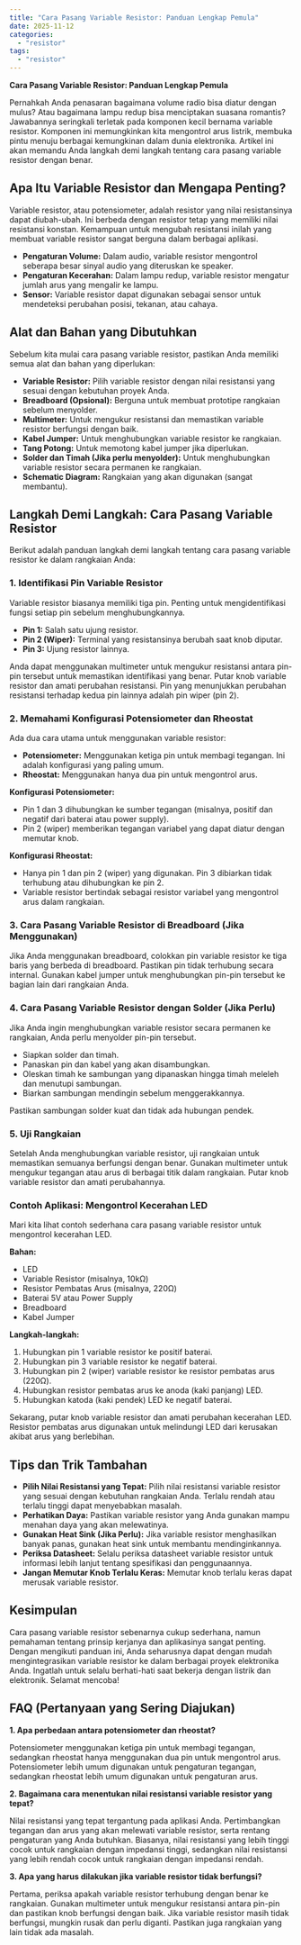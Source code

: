 ```yaml
---
title: "Cara Pasang Variable Resistor: Panduan Lengkap Pemula"
date: 2025-11-12
categories: 
  - "resistor"
tags: 
  - "resistor"
---
```


**Cara Pasang Variable Resistor: Panduan Lengkap Pemula**

Pernahkah Anda penasaran bagaimana volume radio bisa diatur dengan mulus? Atau bagaimana lampu redup bisa menciptakan suasana romantis? Jawabannya seringkali terletak pada komponen kecil bernama variable resistor. Komponen ini memungkinkan kita mengontrol arus listrik, membuka pintu menuju berbagai kemungkinan dalam dunia elektronika. Artikel ini akan memandu Anda langkah demi langkah tentang cara pasang variable resistor dengan benar.

## Apa Itu Variable Resistor dan Mengapa Penting?

Variable resistor, atau potensiometer, adalah resistor yang nilai resistansinya dapat diubah-ubah. Ini berbeda dengan resistor tetap yang memiliki nilai resistansi konstan. Kemampuan untuk mengubah resistansi inilah yang membuat variable resistor sangat berguna dalam berbagai aplikasi.

- **Pengaturan Volume:** Dalam audio, variable resistor mengontrol seberapa besar sinyal audio yang diteruskan ke speaker.
- **Pengaturan Kecerahan:** Dalam lampu redup, variable resistor mengatur jumlah arus yang mengalir ke lampu.
- **Sensor:** Variable resistor dapat digunakan sebagai sensor untuk mendeteksi perubahan posisi, tekanan, atau cahaya.

## Alat dan Bahan yang Dibutuhkan

Sebelum kita mulai cara pasang variable resistor, pastikan Anda memiliki semua alat dan bahan yang diperlukan:

- **Variable Resistor:** Pilih variable resistor dengan nilai resistansi yang sesuai dengan kebutuhan proyek Anda.
- **Breadboard (Opsional):** Berguna untuk membuat prototipe rangkaian sebelum menyolder.
- **Multimeter:** Untuk mengukur resistansi dan memastikan variable resistor berfungsi dengan baik.
- **Kabel Jumper:** Untuk menghubungkan variable resistor ke rangkaian.
- **Tang Potong:** Untuk memotong kabel jumper jika diperlukan.
- **Solder dan Timah (Jika perlu menyolder):** Untuk menghubungkan variable resistor secara permanen ke rangkaian.
- **Schematic Diagram:** Rangkaian yang akan digunakan (sangat membantu).

## Langkah Demi Langkah: Cara Pasang Variable Resistor

Berikut adalah panduan langkah demi langkah tentang cara pasang variable resistor ke dalam rangkaian Anda:

### 1\. Identifikasi Pin Variable Resistor

Variable resistor biasanya memiliki tiga pin. Penting untuk mengidentifikasi fungsi setiap pin sebelum menghubungkannya.

- **Pin 1:** Salah satu ujung resistor.
- **Pin 2 (Wiper):** Terminal yang resistansinya berubah saat knob diputar.
- **Pin 3:** Ujung resistor lainnya.

Anda dapat menggunakan multimeter untuk mengukur resistansi antara pin-pin tersebut untuk memastikan identifikasi yang benar. Putar knob variable resistor dan amati perubahan resistansi. Pin yang menunjukkan perubahan resistansi terhadap kedua pin lainnya adalah pin wiper (pin 2).

### 2\. Memahami Konfigurasi Potensiometer dan Rheostat

Ada dua cara utama untuk menggunakan variable resistor:

- **Potensiometer:** Menggunakan ketiga pin untuk membagi tegangan. Ini adalah konfigurasi yang paling umum.
- **Rheostat:** Menggunakan hanya dua pin untuk mengontrol arus.

**Konfigurasi Potensiometer:**

- Pin 1 dan 3 dihubungkan ke sumber tegangan (misalnya, positif dan negatif dari baterai atau power supply).
- Pin 2 (wiper) memberikan tegangan variabel yang dapat diatur dengan memutar knob.

**Konfigurasi Rheostat:**

- Hanya pin 1 dan pin 2 (wiper) yang digunakan. Pin 3 dibiarkan tidak terhubung atau dihubungkan ke pin 2.
- Variable resistor bertindak sebagai resistor variabel yang mengontrol arus dalam rangkaian.

### 3\. Cara Pasang Variable Resistor di Breadboard (Jika Menggunakan)

Jika Anda menggunakan breadboard, colokkan pin variable resistor ke tiga baris yang berbeda di breadboard. Pastikan pin tidak terhubung secara internal. Gunakan kabel jumper untuk menghubungkan pin-pin tersebut ke bagian lain dari rangkaian Anda.

### 4\. Cara Pasang Variable Resistor dengan Solder (Jika Perlu)

Jika Anda ingin menghubungkan variable resistor secara permanen ke rangkaian, Anda perlu menyolder pin-pin tersebut.

- Siapkan solder dan timah.
- Panaskan pin dan kabel yang akan disambungkan.
- Oleskan timah ke sambungan yang dipanaskan hingga timah meleleh dan menutupi sambungan.
- Biarkan sambungan mendingin sebelum menggerakkannya.

Pastikan sambungan solder kuat dan tidak ada hubungan pendek.

### 5\. Uji Rangkaian

Setelah Anda menghubungkan variable resistor, uji rangkaian untuk memastikan semuanya berfungsi dengan benar. Gunakan multimeter untuk mengukur tegangan atau arus di berbagai titik dalam rangkaian. Putar knob variable resistor dan amati perubahannya.

### Contoh Aplikasi: Mengontrol Kecerahan LED

Mari kita lihat contoh sederhana cara pasang variable resistor untuk mengontrol kecerahan LED.

**Bahan:**

- LED
- Variable Resistor (misalnya, 10kΩ)
- Resistor Pembatas Arus (misalnya, 220Ω)
- Baterai 5V atau Power Supply
- Breadboard
- Kabel Jumper

**Langkah-langkah:**

1. Hubungkan pin 1 variable resistor ke positif baterai.
2. Hubungkan pin 3 variable resistor ke negatif baterai.
3. Hubungkan pin 2 (wiper) variable resistor ke resistor pembatas arus (220Ω).
4. Hubungkan resistor pembatas arus ke anoda (kaki panjang) LED.
5. Hubungkan katoda (kaki pendek) LED ke negatif baterai.

Sekarang, putar knob variable resistor dan amati perubahan kecerahan LED. Resistor pembatas arus digunakan untuk melindungi LED dari kerusakan akibat arus yang berlebihan.

## Tips dan Trik Tambahan

- **Pilih Nilai Resistansi yang Tepat:** Pilih nilai resistansi variable resistor yang sesuai dengan kebutuhan rangkaian Anda. Terlalu rendah atau terlalu tinggi dapat menyebabkan masalah.
- **Perhatikan Daya:** Pastikan variable resistor yang Anda gunakan mampu menahan daya yang akan melewatinya.
- **Gunakan Heat Sink (Jika Perlu):** Jika variable resistor menghasilkan banyak panas, gunakan heat sink untuk membantu mendinginkannya.
- **Periksa Datasheet:** Selalu periksa datasheet variable resistor untuk informasi lebih lanjut tentang spesifikasi dan penggunaannya.
- **Jangan Memutar Knob Terlalu Keras:** Memutar knob terlalu keras dapat merusak variable resistor.

## Kesimpulan

Cara pasang variable resistor sebenarnya cukup sederhana, namun pemahaman tentang prinsip kerjanya dan aplikasinya sangat penting. Dengan mengikuti panduan ini, Anda seharusnya dapat dengan mudah mengintegrasikan variable resistor ke dalam berbagai proyek elektronika Anda. Ingatlah untuk selalu berhati-hati saat bekerja dengan listrik dan elektronik. Selamat mencoba!

## FAQ (Pertanyaan yang Sering Diajukan)

**1\. Apa perbedaan antara potensiometer dan rheostat?**

Potensiometer menggunakan ketiga pin untuk membagi tegangan, sedangkan rheostat hanya menggunakan dua pin untuk mengontrol arus. Potensiometer lebih umum digunakan untuk pengaturan tegangan, sedangkan rheostat lebih umum digunakan untuk pengaturan arus.

**2\. Bagaimana cara menentukan nilai resistansi variable resistor yang tepat?**

Nilai resistansi yang tepat tergantung pada aplikasi Anda. Pertimbangkan tegangan dan arus yang akan melewati variable resistor, serta rentang pengaturan yang Anda butuhkan. Biasanya, nilai resistansi yang lebih tinggi cocok untuk rangkaian dengan impedansi tinggi, sedangkan nilai resistansi yang lebih rendah cocok untuk rangkaian dengan impedansi rendah.

**3\. Apa yang harus dilakukan jika variable resistor tidak berfungsi?**

Pertama, periksa apakah variable resistor terhubung dengan benar ke rangkaian. Gunakan multimeter untuk mengukur resistansi antara pin-pin dan pastikan knob berfungsi dengan baik. Jika variable resistor masih tidak berfungsi, mungkin rusak dan perlu diganti. Pastikan juga rangkaian yang lain tidak ada masalah.

